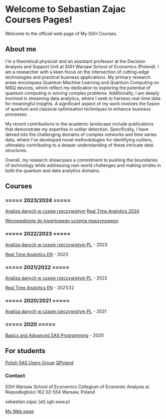 # Welcome to Sebastian Zajac Courses Pages!

Welcome to the official web page of My SGH Courses.

## About me

I'm a theoretical physicist and an assistant professor at the Decision Analysis and Support Unit at SGH Warsaw School of Economics (Poland). I am a researcher with a keen focus on the intersection of cutting-edge technologies and practical business applications. My primary research areas encompass Quantum Machine Learning and Quantum Computing on NISQ devices, which reflect my dedication to exploring the potential of quantum computing in solving complex problems. Additionally, I am deeply involved in streaming data analytics, where I seek to harness real-time data for meaningful insights. A significant aspect of my work involves the fusion of quantum and classical optimisation techniques to enhance business processes.

My recent contributions to the academic landscape include publications that demonstrate my expertise in outlier detection. Specifically, I have delved into the challenging domains of complex networks and time series data, where I've developed novel methodologies for identifying outliers, ultimately contributing to a deeper understanding of these intricate data structures.

Overall, my research showcases a commitment to pushing the boundaries of technology while addressing real-world challenges and making strides in both the quantum and data analytics domains.


## Courses

### ===== 2023/2024 =====
[Analiza danych w czasie rzeczywistym](https://sebkaz-teaching.github.io/RTA_2024/)
[Real Time Analytics 2024](https://sebkaz-teaching.github.io/RTA_2024EN/)

[Wprowadzenie do kwantowego uczenia maszynowego](https://sebkaz-teaching.github.io/intro_to_qml/)

### ===== 2022/2023 =====
[Analiza danych w czasie rzeczywistym PL](https://sebkaz-teaching.github.io/RTA_2023/) -  2023

[Real Time Analytics EN](https://sebkaz-teaching.github.io/RTA_2023EN/) - 2023

### ===== 2021/2022 =====

[Analiza danych w czasie rzeczywistym PL](https://sebkaz-teaching.github.io/RTA_summer2022/) -  2022

[Real Time Analytics EN](https://sebkaz-teaching.github.io/RealTimeEN/) -  2021/22


### ===== 2020/2021 =====

[Analiza danych w czasie rzeczywistym PL](https://sebkaz-teaching.github.io/RealTime/) - 2021


### ===== 2020 =====

[Basics and Advanced SAS Programming](https://sebkaz-teaching.github.io/ProgramowanieSAS/index.html) - 2020 

## For students

[Polish SAS Users Group](http://polsug.com/PolSUG_intro.pdf)
[QPoland](https://qworld.net/qpoland/)

### Contact

SGH Warsaw School of Economics 
Collegium of Economic Analysis 
al. Niepodległości 162 
02-554 Warsaw, Poland 

sebastian.zajac [at] sgh.waw.pl

[My Web page](https://sebastianzajac.pl)
